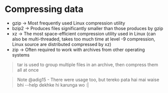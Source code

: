# Compressing data

* gzip -> Most frequently used Linux compression utility
* bzip2 -> Produces files significantly smaller than those produces by gzip
* xz -> The most space-efficient compression utility used in Linux (can also be multi-threaded, takes too much time at level -9 compression, Linux source are distributed compressed by xz)
* zip -> Often required to work with archives from other operating systems

> tar is used to group multiple files in an archive, then compress them all at once

> Note @adig15 - There were usage too, but tereko pata hai mai waise bhi --help dekhke hi karunga wo :|
